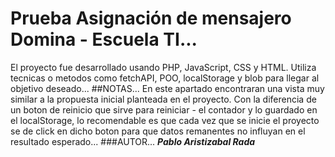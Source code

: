 # Prueba Asignación de mensajero Domina - Escuela TI...
El proyecto fue desarrollado usando PHP, JavaScript, CSS y HTML.
Utiliza tecnicas o metodos como fetchAPI, POO, localStorage y blob para llegar al objetivo deseado...
##NOTAS...
En este apartado encontraran una vista muy similar a la propuesta inicial planteada en el proyecto. Con la diferencia de un boton de reinicio que sirve para reiniciar -
el contador y lo guardado en el localStorage, lo recomendable es que cada vez que se inicie el proyecto se de click en dicho boton para que datos remanentes no influyan
en el resultado esperado...
###AUTOR...
___Pablo Aristizabal Rada___
